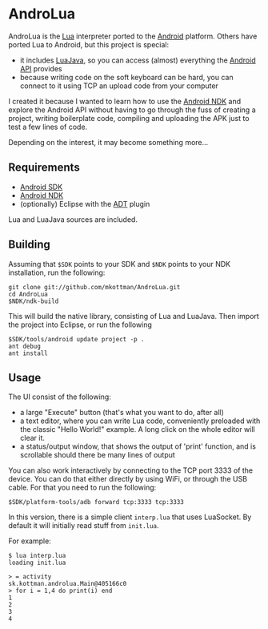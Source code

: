 AndroLua
========

AndroLua is the [Lua](http://www.lua.org/) interpreter ported to the
[Android](http://www.android.com/) platform. Others have ported Lua to Android, but
this project is special:

* it includes [LuaJava](http://www.keplerproject.org/luajava/), so you can access
(almost) everything the [Android
API](http://developer.android.com/reference/classes.html) provides
* because writing code on the soft keyboard can be hard, you can connect to it using
TCP an upload code from your computer

I created it because I wanted to learn how to use the [Android
NDK](http://developer.android.com/sdk/ndk/index.html) and explore the Android API
without having to go through the fuss of creating a project, writing boilerplate
code, compiling and uploading the APK just to test a few lines of code.

Depending on the interest, it may become something more...

Requirements
------------

* [Android SDK](http://developer.android.com/sdk/index.html)
* [Android NDK](http://developer.android.com/sdk/ndk/index.html)
* (optionally) Eclipse with the
[ADT](http://developer.android.com/sdk/eclipse-adt.html) plugin

Lua and LuaJava sources are included.

Building
--------

Assuming that `$SDK` points to your SDK and `$NDK` points to your NDK installation,
run the following:

    git clone git://github.com/mkottman/AndroLua.git
    cd AndroLua
    $NDK/ndk-build

This will build the native library, consisting of Lua and LuaJava. Then import the
project into Eclipse, or run the following

    $SDK/tools/android update project -p .
    ant debug
    ant install

Usage
-----

The UI consist of the following:

* a large "Execute" button (that's what you want to do, after all)
* a text editor, where you can write Lua code, conveniently preloaded with the
classic "Hello World!" example. A long click on the whole editor will clear it.
* a status/output window, that shows the output of 'print' function, and is
scrollable should there be many lines of output

You can also work interactively by connecting to the TCP port 3333 of the device.
You can do that either directly by using WiFi, or through the USB cable. For that
you need to run the following:

    $SDK/platform-tools/adb forward tcp:3333 tcp:3333

In this version, there is a simple client `interp.lua` that uses LuaSocket. By
default it will initially read stuff from `init.lua`.

For example:

	$ lua interp.lua
	loading init.lua

	> = activity
	sk.kottman.androlua.Main@405166c0
	> for i = 1,4 do print(i) end
	1
	2
	3
	4
